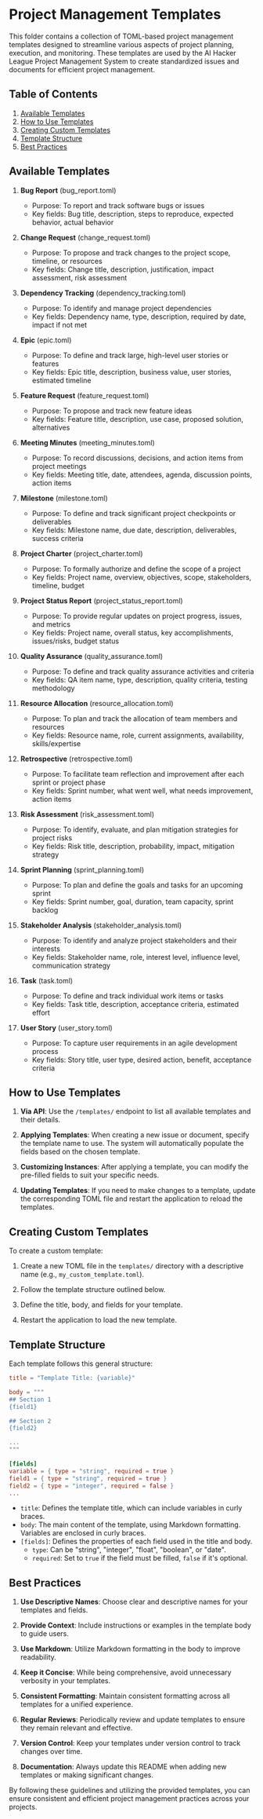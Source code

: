 # Project Management Templates

This folder contains a collection of TOML-based project management templates designed to streamline various aspects of project planning, execution, and monitoring. These templates are used by the AI Hacker League Project Management System to create standardized issues and documents for efficient project management.

## Table of Contents

1. [Available Templates](#available-templates)
2. [How to Use Templates](#how-to-use-templates)
3. [Creating Custom Templates](#creating-custom-templates)
4. [Template Structure](#template-structure)
5. [Best Practices](#best-practices)

## Available Templates

1. **Bug Report** (bug_report.toml)
   - Purpose: To report and track software bugs or issues
   - Key fields: Bug title, description, steps to reproduce, expected behavior, actual behavior

2. **Change Request** (change_request.toml)
   - Purpose: To propose and track changes to the project scope, timeline, or resources
   - Key fields: Change title, description, justification, impact assessment, risk assessment

3. **Dependency Tracking** (dependency_tracking.toml)
   - Purpose: To identify and manage project dependencies
   - Key fields: Dependency name, type, description, required by date, impact if not met

4. **Epic** (epic.toml)
   - Purpose: To define and track large, high-level user stories or features
   - Key fields: Epic title, description, business value, user stories, estimated timeline

5. **Feature Request** (feature_request.toml)
   - Purpose: To propose and track new feature ideas
   - Key fields: Feature title, description, use case, proposed solution, alternatives

6. **Meeting Minutes** (meeting_minutes.toml)
   - Purpose: To record discussions, decisions, and action items from project meetings
   - Key fields: Meeting title, date, attendees, agenda, discussion points, action items

7. **Milestone** (milestone.toml)
   - Purpose: To define and track significant project checkpoints or deliverables
   - Key fields: Milestone name, due date, description, deliverables, success criteria

8. **Project Charter** (project_charter.toml)
   - Purpose: To formally authorize and define the scope of a project
   - Key fields: Project name, overview, objectives, scope, stakeholders, timeline, budget

9. **Project Status Report** (project_status_report.toml)
   - Purpose: To provide regular updates on project progress, issues, and metrics
   - Key fields: Project name, overall status, key accomplishments, issues/risks, budget status

10. **Quality Assurance** (quality_assurance.toml)
    - Purpose: To define and track quality assurance activities and criteria
    - Key fields: QA item name, type, description, quality criteria, testing methodology

11. **Resource Allocation** (resource_allocation.toml)
    - Purpose: To plan and track the allocation of team members and resources
    - Key fields: Resource name, role, current assignments, availability, skills/expertise

12. **Retrospective** (retrospective.toml)
    - Purpose: To facilitate team reflection and improvement after each sprint or project phase
    - Key fields: Sprint number, what went well, what needs improvement, action items

13. **Risk Assessment** (risk_assessment.toml)
    - Purpose: To identify, evaluate, and plan mitigation strategies for project risks
    - Key fields: Risk title, description, probability, impact, mitigation strategy

14. **Sprint Planning** (sprint_planning.toml)
    - Purpose: To plan and define the goals and tasks for an upcoming sprint
    - Key fields: Sprint number, goal, duration, team capacity, sprint backlog

15. **Stakeholder Analysis** (stakeholder_analysis.toml)
    - Purpose: To identify and analyze project stakeholders and their interests
    - Key fields: Stakeholder name, role, interest level, influence level, communication strategy

16. **Task** (task.toml)
    - Purpose: To define and track individual work items or tasks
    - Key fields: Task title, description, acceptance criteria, estimated effort

17. **User Story** (user_story.toml)
    - Purpose: To capture user requirements in an agile development process
    - Key fields: Story title, user type, desired action, benefit, acceptance criteria

## How to Use Templates

1. **Via API**: Use the `/templates/` endpoint to list all available templates and their details.

2. **Applying Templates**: When creating a new issue or document, specify the template name to use. The system will automatically populate the fields based on the chosen template.

3. **Customizing Instances**: After applying a template, you can modify the pre-filled fields to suit your specific needs.

4. **Updating Templates**: If you need to make changes to a template, update the corresponding TOML file and restart the application to reload the templates.

## Creating Custom Templates

To create a custom template:

1. Create a new TOML file in the `templates/` directory with a descriptive name (e.g., `my_custom_template.toml`).

2. Follow the template structure outlined below.

3. Define the title, body, and fields for your template.

4. Restart the application to load the new template.

## Template Structure

Each template follows this general structure:

```toml
title = "Template Title: {variable}"

body = """
## Section 1
{field1}

## Section 2
{field2}

...
"""

[fields]
variable = { type = "string", required = true }
field1 = { type = "string", required = true }
field2 = { type = "integer", required = false }
...
```

- `title`: Defines the template title, which can include variables in curly braces.
- `body`: The main content of the template, using Markdown formatting. Variables are enclosed in curly braces.
- `[fields]`: Defines the properties of each field used in the title and body.
  - `type`: Can be "string", "integer", "float", "boolean", or "date".
  - `required`: Set to `true` if the field must be filled, `false` if it's optional.

## Best Practices

1. **Use Descriptive Names**: Choose clear and descriptive names for your templates and fields.

2. **Provide Context**: Include instructions or examples in the template body to guide users.

3. **Use Markdown**: Utilize Markdown formatting in the body to improve readability.

4. **Keep it Concise**: While being comprehensive, avoid unnecessary verbosity in your templates.

5. **Consistent Formatting**: Maintain consistent formatting across all templates for a unified experience.

6. **Regular Reviews**: Periodically review and update templates to ensure they remain relevant and effective.

7. **Version Control**: Keep your templates under version control to track changes over time.

8. **Documentation**: Always update this README when adding new templates or making significant changes.

By following these guidelines and utilizing the provided templates, you can ensure consistent and efficient project management practices across your projects.
